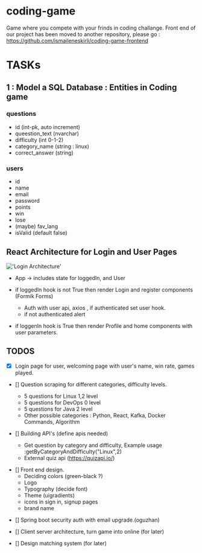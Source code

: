 # coding-game

Game where you compete with your frinds in coding challange.
Front end of our project has been moved to another repository, please go :
https://github.com/ismaileneskirli/coding-game-frontend

# TASKs

## 1 : Model a SQL Database : Entities in Coding game

### questions

- id (int-pk, auto increment)
- queestion_text (nvarchar)
- difficulty (int 0-1-2)
- category_name (string : linux)
- correct_answer (string)

### users

- id
- name
- email
- password
- points
- win
- lose
- (maybe) fav_lang
- isValid (default false)

## React Architecture for Login and User Pages

!['Login Architecture'](https://bezkoder.com/wp-content/uploads/2020/08/react-redux-jwt-authentication-token-example-project-overview.png)

- App -> includes state for loggedIn, and User

* if loggedIn hook is not True then render Login and register components (Formik Forms)

  - Auth with user api, axios , if authenticated set user hook.
  - if not authenticated alert

* if loggenIn hook is True then render Profile and home components with user parameters.

## TODOS

- [x] Login page for user, welcoming page with user's name, win rate, games played.

- [] Question scraping for different categories, difficulty levels.

  - 5 questions for Linux 1,2 level
  - 5 questions for DevOps 0 level
  - 5 questions for Java 2 level

  * Other possible categories : Python, React, Kafka, Docker Commands, Algorithm

- [] Building API's (define apis needed)
  - Get question by category and difficulty, Example usage :getByCategoryAndDifficulty("Linux",2)
  - External quiz api (https://quizapi.io/)

* [] Front end design.
  - Deciding colors (green-black ?)
  - Logo
  * Typography (decide font)
  * Theme (uigradients)
  * icons in sign in, signup pages
  * brand name

- [] Spring boot security auth with email upgrade.(oguzhan)

- [] Client server architecture, turn game into online (for later)

- [] Design matching system (for later)

